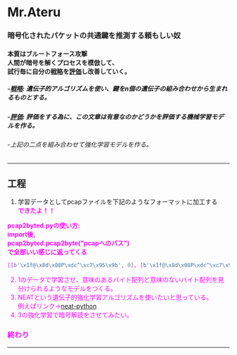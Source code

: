 # Mr.Ateru
### 暗号化されたパケットの共通鍵を推測する頼もしい奴
#### 本質はブルートフォース攻撃<br>人間が暗号を解くプロセスを模倣して、<br>試行毎に自分の<u>戦略</u>を<u>評価</u>し改善していく。
##### -<u>戦略</u>:   遺伝子的アルゴリズムを使い、鍵をn個の遺伝子の組み合わせから生まれるものとする。
##### -<u>評価</u>:   評価をする為に、この文章は有意なのかどうかを評価する機械学習モデルを作る。
###### -上記の二点を組み合わせて強化学習モデルを作る。

---
## 工程
1. 学習データとしてpcapファイルを下記のようなフォーマットに加工する<br>
<strong><font color="#ff00ff">できたよ！！</strong><br>
<p><strong>pcap2byted.pyの使い方:<br> import後, <br>pcap2byted.pcap2byte("pcapへのパス")<br>で全部いい感じに返ってくる</strong/></p>

~~~python
[[b'\x1f@\x8d\x08P\xdc^\xc7\x95\x9b', 0], [b'\x1f@\x8d\x08P\xdc^\xc7\x95\x9b', 1]]
~~~
2. 1のデータで学習させ、意味のあるバイト配列と意味のないバイト配列を見分けられるようなモデルをつくる。
3. NEATという遺伝子的強化学習アルゴリズムを使いたいと思っている。<br>例えばリンク→[neat-python](https://github.com/CodeReclaimers/neat-python)
4. 3の強化学習で暗号解読をさせてみたい。
### 終わり
---